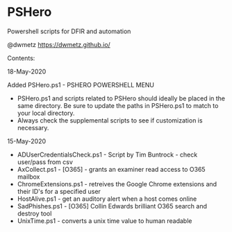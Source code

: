 # PSHero
Powershell scripts for DFIR and automation

@dwmetz
https://dwmetz.github.io/

Contents: 

18-May-2020

Added PSHero.ps1 - PSHERO POWERSHELL MENU
* PSHero.ps1 and scripts related to PSHero should ideally be placed in the same directory. Be sure to update the paths in PSHero.ps1 to match to your local directory.
* Always check the supplemental scripts to see if customization is necessary. 


15-May-2020

* ADUserCredentialsCheck.ps1 - Script by Tim Buntrock - check user/pass from csv
* AxCollect.ps1 - [O365] - grants an examiner read access to O365 mailbox
* ChromeExtensions.ps1 - retreives the Google Chrome extensions and their ID's for a specified user
* HostAlive.ps1 - get an auditory alert when a host comes online
* SadPhishes.ps1 - [O365] Collin Edwards brilliant O365 search and destroy tool
* UnixTime.ps1 - converts a unix time value to human readable


